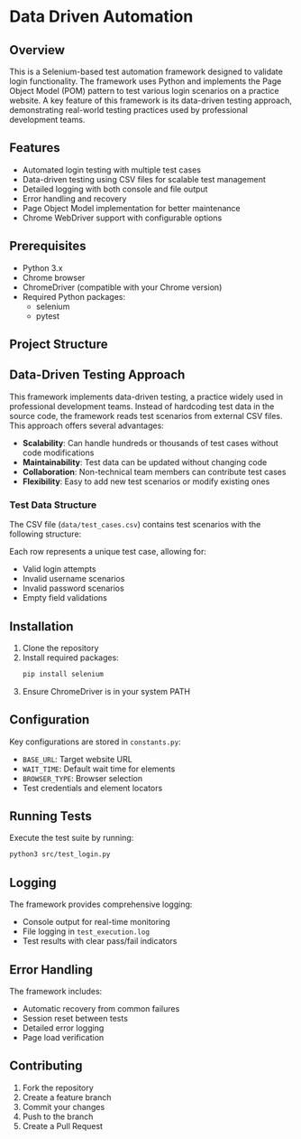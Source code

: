 # Data Driven Automation

## Overview
This is a Selenium-based test automation framework designed to validate login functionality. The framework uses Python and implements the Page Object Model (POM) pattern to test various login scenarios on a practice website. A key feature of this framework is its data-driven testing approach, demonstrating real-world testing practices used by professional development teams.

## Features
- Automated login testing with multiple test cases
- Data-driven testing using CSV files for scalable test management
- Detailed logging with both console and file output
- Error handling and recovery
- Page Object Model implementation for better maintenance
- Chrome WebDriver support with configurable options

## Prerequisites
- Python 3.x
- Chrome browser
- ChromeDriver (compatible with your Chrome version)
- Required Python packages:
  - selenium
  - pytest

## Project Structure

## Data-Driven Testing Approach
This framework implements data-driven testing, a practice widely used in professional development teams. Instead of hardcoding test data in the source code, the framework reads test scenarios from external CSV files. This approach offers several advantages:

- **Scalability**: Can handle hundreds or thousands of test cases without code modifications
- **Maintainability**: Test data can be updated without changing code
- **Collaboration**: Non-technical team members can contribute test cases
- **Flexibility**: Easy to add new test scenarios or modify existing ones


### Test Data Structure
The CSV file (`data/test_cases.csv`) contains test scenarios with the following structure:

Each row represents a unique test case, allowing for:
- Valid login attempts
- Invalid username scenarios
- Invalid password scenarios
- Empty field validations

## Installation
1. Clone the repository
2. Install required packages:
   ```bash
   pip install selenium
   ```
3. Ensure ChromeDriver is in your system PATH

## Configuration
Key configurations are stored in `constants.py`:
- `BASE_URL`: Target website URL
- `WAIT_TIME`: Default wait time for elements
- `BROWSER_TYPE`: Browser selection
- Test credentials and element locators

## Running Tests
Execute the test suite by running:
```bash
python3 src/test_login.py
```

## Logging
The framework provides comprehensive logging:
- Console output for real-time monitoring
- File logging in `test_execution.log`
- Test results with clear pass/fail indicators

## Error Handling
The framework includes:
- Automatic recovery from common failures
- Session reset between tests
- Detailed error logging
- Page load verification

## Contributing
1. Fork the repository
2. Create a feature branch
3. Commit your changes
4. Push to the branch
5. Create a Pull Request





